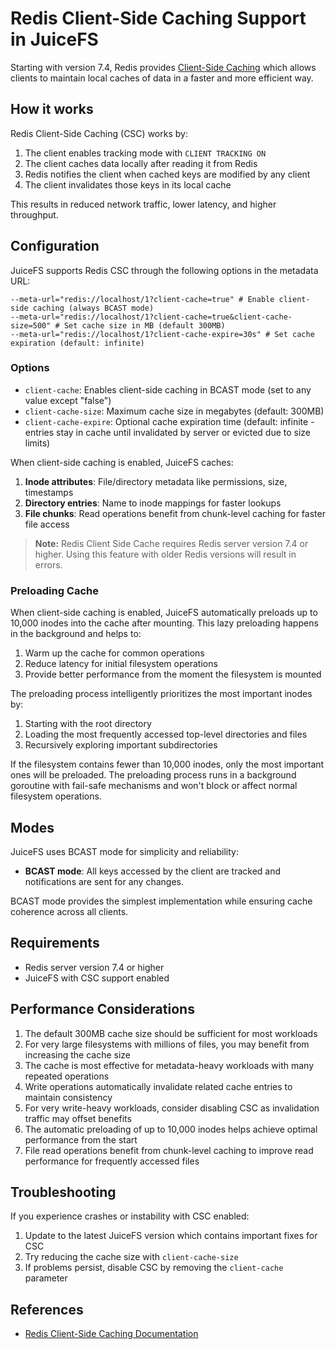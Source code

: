 # Redis Client-Side Caching Support in JuiceFS

Starting with version 7.4, Redis provides [Client-Side Caching](https://redis.io/docs/latest/develop/reference/client-side-caching/) which allows clients to maintain local caches of data in a faster and more efficient way.

## How it works

Redis Client-Side Caching (CSC) works by:
1. The client enables tracking mode with `CLIENT TRACKING ON`
2. The client caches data locally after reading it from Redis
3. Redis notifies the client when cached keys are modified by any client
4. The client invalidates those keys in its local cache

This results in reduced network traffic, lower latency, and higher throughput.

## Configuration

JuiceFS supports Redis CSC through the following options in the metadata URL:

```
--meta-url="redis://localhost/1?client-cache=true" # Enable client-side caching (always BCAST mode) 
--meta-url="redis://localhost/1?client-cache=true&client-cache-size=500" # Set cache size in MB (default 300MB) 
--meta-url="redis://localhost/1?client-cache-expire=30s" # Set cache expiration (default: infinite)
```

### Options

- `client-cache`: Enables client-side caching in BCAST mode (set to any value except "false")
- `client-cache-size`: Maximum cache size in megabytes (default: 300MB)
- `client-cache-expire`: Optional cache expiration time (default: infinite - entries stay in cache until invalidated by server or evicted due to size limits)

When client-side caching is enabled, JuiceFS caches:
1. **Inode attributes**: File/directory metadata like permissions, size, timestamps
2. **Directory entries**: Name to inode mappings for faster lookups
3. **File chunks**: Read operations benefit from chunk-level caching for faster file access

> **Note:** Redis Client Side Cache requires Redis server version 7.4 or higher. Using this feature with older Redis versions will result in errors.

### Preloading Cache

When client-side caching is enabled, JuiceFS automatically preloads up to 10,000 inodes into the cache after mounting. This lazy preloading happens in the background and helps to:

1. Warm up the cache for common operations
2. Reduce latency for initial filesystem operations
3. Provide better performance from the moment the filesystem is mounted

The preloading process intelligently prioritizes the most important inodes by:
1. Starting with the root directory
2. Loading the most frequently accessed top-level directories and files
3. Recursively exploring important subdirectories

If the filesystem contains fewer than 10,000 inodes, only the most important ones will be preloaded. The preloading process runs in a background goroutine with fail-safe mechanisms and won't block or affect normal filesystem operations.

## Modes

JuiceFS uses BCAST mode for simplicity and reliability:

- **BCAST mode**: All keys accessed by the client are tracked and notifications are sent for any changes.

BCAST mode provides the simplest implementation while ensuring cache coherence across all clients.

## Requirements

- Redis server version 7.4 or higher
- JuiceFS with CSC support enabled

## Performance Considerations

1. The default 300MB cache size should be sufficient for most workloads
2. For very large filesystems with millions of files, you may benefit from increasing the cache size
3. The cache is most effective for metadata-heavy workloads with many repeated operations
4. Write operations automatically invalidate related cache entries to maintain consistency
5. For very write-heavy workloads, consider disabling CSC as invalidation traffic may offset benefits
6. The automatic preloading of up to 10,000 inodes helps achieve optimal performance from the start
7. File read operations benefit from chunk-level caching to improve read performance for frequently accessed files

## Troubleshooting

If you experience crashes or instability with CSC enabled:

1. Update to the latest JuiceFS version which contains important fixes for CSC
2. Try reducing the cache size with `client-cache-size`
3. If problems persist, disable CSC by removing the `client-cache` parameter

## References

- [Redis Client-Side Caching Documentation](https://redis.io/docs/latest/develop/reference/client-side-caching/)
